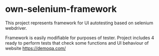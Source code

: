 # own-selenium-framework

This project represents framework for UI autotesting based on selenium webdriver.

Framework is easily modifiable for purposes of tester. Project includes 4 ready to perform tests that check some functions and UI behaviour of website https://demoqa.com/
